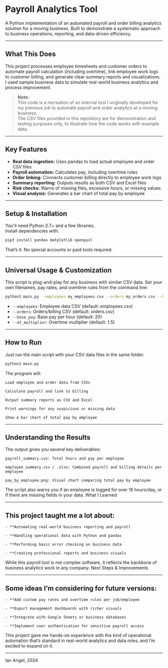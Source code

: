 # Payroll Analytics Tool

A Python implementation of an automated payroll and order billing analytics solution for a moving business. Built to demonstrate a systematic approach to business operations, reporting, and data-driven efficiency.

---

## What This Does

This project processes employee timesheets and customer orders to automate payroll calculation (including overtime), link employee work logs to customer billing, and generate clear summary reports and visualizations. I used sample business data to simulate real-world business analytics and process improvement.

> **Note:**  
> This code is a recreation of an internal tool I originally developed for my previous job to automate payroll and order analytics at a moving business.  
> The CSV files provided in this repository are for demonstration and testing purposes only, to illustrate how the code works with example data.

---

## Key Features

- **Real data ingestion:** Uses pandas to load actual employee and order CSV files
- **Payroll automation:** Calculates pay, including overtime rules
- **Order linking:** Connects customer billing directly to employee work logs
- **Summary reporting:** Outputs results as both CSV and Excel files
- **Risk checks:** Warns of missing files, excessive hours, or missing values
- **Visual analysis:** Generates a bar chart of total pay by employee

---

## Setup & Installation

You'll need Python 3.7+ and a few libraries.  
Install dependencies with:

```bash
pip3 install pandas matplotlib openpyxl
```

That’s it. No special accounts or paid tools required.

---
## Universal Usage & Customization

This script is plug-and-play for any business with similar CSV data.
Set your own filenames, pay rates, and overtime rules from the command line:

```bash
python3 main.py --employees my_employees.csv --orders my_orders.csv --base_pay 25 --ot_multiplier 2.0
```

- `--employees`: Employee data CSV (default: employees.csv)
- `--orders`: Orders/billing CSV (default: orders.csv)
- `--base_pay`: Base pay per hour (default: 20)
- `--ot_multiplier`: Overtime multiplier (default: 1.5)

---

## How to Run

Just run the main script with your CSV data files in the same folder:

```bash
python3 main.py
```

The program will:

    Load employee and order data from CSVs

    Calculate payroll and link to billing

    Output summary reports as CSV and Excel

    Print warnings for any suspicious or missing data

    Show a bar chart of total pay by employee

---

## Understanding the Results

The output gives you several key deliverables:

    payroll_summary.csv: Total hours and pay per employee

    employee_summary.csv / .xlsx: Combined payroll and billing details per employee

    pay_by_employee.png: Visual chart comparing total pay by employee

The script also warns you if an employee is logged for over 16 hours/day, or if there are missing fields in your data.
What I Learned

---

## This project taught me a lot about:

    - **Automating real-world business reporting and payroll

    - **Handling operational data with Python and pandas

    - **Performing basic error checking on business data

    - **Creating professional reports and business visuals

While this payroll tool is not complex software, it reflects the backbone of business analytics work in any company.
Next Steps & Improvements

---

## Some ideas I’m considering for future versions:

    - **Add custom pay rates and overtime rules per job/employee

    - **Export management dashboards with richer visuals

    - **Integrate with Google Sheets or business databases

    - **Implement user authentication for sensitive payroll access

This project gave me hands-on experience with the kind of operational automation that’s standard in real-world analytics and data roles, and I’m excited to expand on it.

---
Ian Angel, 2024
